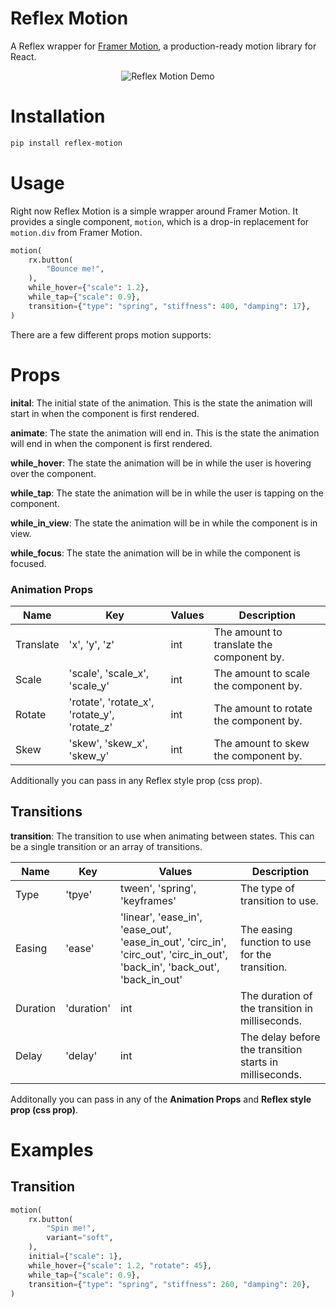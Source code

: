 # Reflex Motion

A Reflex wrapper for [Framer Motion](https://www.framer.com/motion/), a production-ready motion library for React.

<div align="center">
    <img src="/docs/demo.gif" alt="Reflex Motion Demo" />
</div>

# Installation

```bash
pip install reflex-motion
```

# Usage

Right now Reflex Motion is a simple wrapper around Framer Motion. It provides a single component, `motion`, which is a drop-in replacement for `motion.div` from Framer Motion.

```python
motion(
    rx.button(
        "Bounce me!",
    ),
    while_hover={"scale": 1.2},
    while_tap={"scale": 0.9},
    transition={"type": "spring", "stiffness": 400, "damping": 17},
)
```

There are a few different props motion supports:

# Props

**inital**: The initial state of the animation. This is the state the animation will start in when the component is first rendered.

**animate**: The state the animation will end in. This is the state the animation will end in when the component is first rendered.

**while_hover**: The state the animation will be in while the user is hovering over the component.

**while_tap**: The state the animation will be in while the user is tapping on the component.

**while_in_view**: The state the animation will be in while the component is in view.

**while_focus**: The state the animation will be in while the component is focused.

### Animation Props

| Name      | Key | Values | Description |
| ----------- | ----------- | ----------- | ----------- |
| Translate     | 'x', 'y', 'z' | int | The amount to translate the component by. |
| Scale   | 'scale', 'scale_x', 'scale_y' | int | The amount to scale the component by. |
| Rotate   | 'rotate', 'rotate_x', 'rotate_y', 'rotate_z' | int | The amount to rotate the component by. |
| Skew   | 'skew', 'skew_x', 'skew_y' | int | The amount to skew the component by. |


Additionally you can pass in any Reflex style prop (css prop).

## Transitions

**transition**: The transition to use when animating between states. This can be a single transition or an array of transitions.

| Name      | Key | Values | Description |
| ----------- | ----------- | ----------- | ----------- |
| Type    |  'tpye' | tween', 'spring', 'keyframes' | The type of transition to use. |
| Easing | 'ease' | 'linear', 'ease_in', 'ease_out', 'ease_in_out', 'circ_in', 'circ_out', 'circ_in_out', 'back_in', 'back_out', 'back_in_out' | The easing function to use for the transition. |
| Duration   |  'duration' | int | The duration of the transition in milliseconds. |
| Delay   | 'delay' | int | The delay before the transition starts in milliseconds. |

Additonally you can pass in any of the  **Animation Props** and **Reflex style prop (css prop)**.

# Examples

## Transition

```python 
motion( 
    rx.button(
        "Spin me!",
        variant="soft",
    ),
    initial={"scale": 1},
    while_hover={"scale": 1.2, "rotate": 45},
    while_tap={"scale": 0.9},
    transition={"type": "spring", "stiffness": 260, "damping": 20},
)
```

